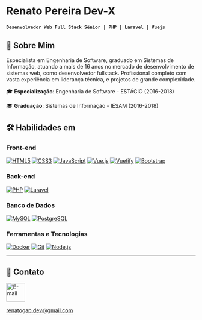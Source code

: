 # Renato Pereira Dev-X

**`Desenvolvedor Web Full Stack Sênior | PHP | Laravel | Vuejs`**



## 🚀 Sobre Mim

Especialista em Engenharia de Software, graduado em Sistemas de Informação, atuando a mais de 16 anos no mercado de desenvolvimento de sistemas web, como desenvolvedor fullstack. Profissional completo com vasta experiência em liderança técnica, e projetos de grande complexidade.


🎓 **Especialização**: Engenharia de Software - ESTÁCIO (2016-2018)

🎓 **Graduação**: Sistemas de Informação - IESAM (2016-2018)



## 🛠 Habilidades em

### Front-end
[![HTML5](https://img.shields.io/badge/HTML5-E34F26?style=flat-square&logo=html5&logoColor=white)](https://developer.mozilla.org/pt-BR/docs/Web/HTML)
[![CSS3](https://img.shields.io/badge/CSS3-1572B6?style=flat-square&logo=css3&logoColor=white)](https://developer.mozilla.org/pt-BR/docs/Web/CSS)
[![JavaScript](https://img.shields.io/badge/JavaScript-F7DF1E?style=flat-square&logo=javascript&logoColor=black)](https://developer.mozilla.org/pt-BR/docs/Web/JavaScript)
[![Vue.js](https://img.shields.io/badge/Vue.js-4FC08D?style=flat-square&logo=vue.js&logoColor=white)](https://vuejs.org/)
[![Vuetify](https://img.shields.io/badge/Vuetify-1867C0?style=flat-square&logo=vuetify&logoColor=white)](https://vuetifyjs.com/)
[![Bootstrap](https://img.shields.io/badge/Bootstrap-7952B3?style=flat-square&logo=bootstrap&logoColor=white)](https://getbootstrap.com/)

### Back-end
[![PHP](https://img.shields.io/badge/PHP-777BB4?style=flat-square&logo=php&logoColor=white)](https://www.php.net/)
[![Laravel](https://img.shields.io/badge/Laravel-FF2D20?style=flat-square&logo=laravel&logoColor=white)](https://laravel.com/)

### Banco de Dados
[![MySQL](https://img.shields.io/badge/MySQL-4479A1?style=flat-square&logo=mysql&logoColor=white)](https://www.mysql.com/)
[![PostgreSQL](https://img.shields.io/badge/PostgreSQL-336791?style=flat-square&logo=postgresql&logoColor=white)](https://www.postgresql.org/)

### Ferramentas e Tecnologias
[![Docker](https://img.shields.io/badge/Docker-2496ED?style=flat-square&logo=docker&logoColor=white)](https://www.docker.com/)
[![Git](https://img.shields.io/badge/Git-F05032?style=flat-square&logo=git&logoColor=white)](https://git-scm.com/)
[![Node.js](https://img.shields.io/badge/Node.js-339933?style=flat-square&logo=node.js&logoColor=white)](https://nodejs.org/)

---

## 📨 Contato

<a href="mailto:renatogap.dev@gmail.com">
  <img src="https://img.shields.io/badge/Email-0078D4?style=flat-square&logo=microsoft-outlook&logoColor=white" alt="E-mail" width="50" />
  <p>renatogap.dev@gmail.com</p>
</a>
